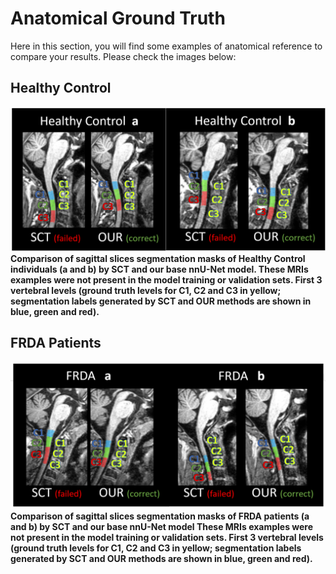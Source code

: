 # Anatomical Ground Truth  

Here in this section, you will find some examples of anatomical reference to compare your results. Please check the images below:    

## Healthy Control

!["enigma2 interface"](img/healthy_anatomical.png)
**Comparison of sagittal slices segmentation masks of Healthy Control individuals (a and b) by SCT and our base nnU-Net model. These MRIs examples were not present in the model training or validation sets. First 3 vertebral levels (ground truth levels for C1, C2 and C3 in yellow; segmentation labels generated by SCT and OUR methods are shown in blue, green and red).**  

## FRDA Patients  

!["enigma2 interface"](img/frda_anatomical.png)  
**Comparison of sagittal slices segmentation masks of FRDA patients (a and b) by SCT and our base nnU-Net model These MRIs examples were not present in the model training or validation sets. First 3 vertebral levels (ground truth levels for C1, C2 and C3 in yellow; segmentation labels generated by SCT and OUR methods are shown in blue, green and red).**




